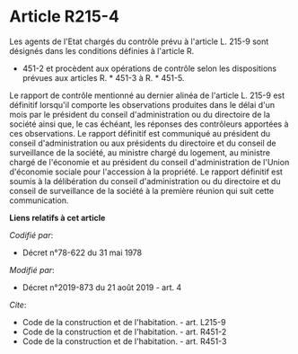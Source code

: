 # Article R215-4

Les agents de l'Etat chargés du contrôle prévu à l'article L. 215-9 sont désignés dans les conditions définies à l'article R.
* 451-2 et procèdent aux opérations de contrôle selon les dispositions prévues aux articles R. * 451-3 à R. * 451-5.

Le rapport de contrôle mentionné au dernier alinéa de l'article L. 215-9 est définitif lorsqu'il comporte les observations
produites dans le délai d'un mois par le président du conseil d'administration ou du directoire de la société ainsi que, le
cas échéant, les réponses des contrôleurs apportées à ces observations. Le rapport définitif est communiqué au président du
conseil d'administration ou aux présidents du directoire et du conseil de surveillance de la société, au ministre chargé du
logement, au ministre chargé de l'économie et au président du conseil d'administration de l'Union d'économie sociale pour
l'accession à la propriété. Le rapport définitif est soumis à la délibération du conseil d'administration ou du directoire et
du conseil de surveillance de la société à la première réunion qui suit cette communication.

**Liens relatifs à cet article**

_Codifié par_:

  - Décret n°78-622 du 31 mai 1978

_Modifié par_:

  - Décret n°2019-873 du 21 août 2019 - art. 4

_Cite_:

  - Code de la construction et de l'habitation. - art. L215-9
  - Code de la construction et de l'habitation. - art. R451-2
  - Code de la construction et de l'habitation. - art. R451-3
